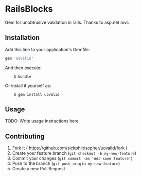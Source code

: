 # RailsBlocks

Gem for unobtrusive validation in rails.
Thanks to asp.net mvc

## Installation

Add this line to your application's Gemfile:

```ruby
gem 'uovalid'
```

And then execute:

		$ bundle

Or install it yourself as:

		$ gem install uovalid

## Usage

TODO: Write usage instructions here

## Contributing

1. Fork it ( https://github.com/sickphilosopher/uovalid/fork )
2. Create your feature branch (`git checkout -b my-new-feature`)
3. Commit your changes (`git commit -am 'Add some feature'`)
4. Push to the branch (`git push origin my-new-feature`)
5. Create a new Pull Request
